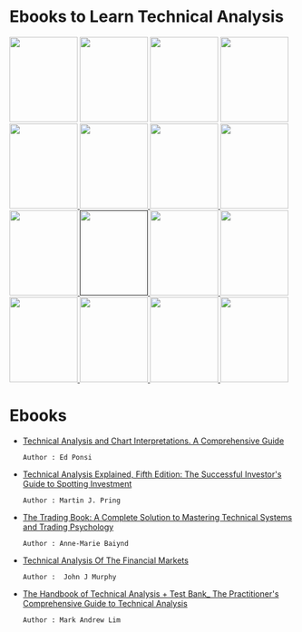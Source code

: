 # Ebooks to Learn Technical Analysis
<!-- technical_analysis_and_chart_interpretation -->
<a href="https://drive.google.com/file/d/1hxq3G48anYGOG474Xr0nnx8oUnbnTX52/view?usp=sharing">
<img src="https://d386vep05x5edh.cloudfront.net/product_images/2630/2630199_500px_jpg/technical_analysis_and_chart_interpretations_a.jpg" width="120px" height="150px"/></a>

<!-- The Trading Book Explained -->
<a href="https://drive.google.com/file/d/1g7YRILETP8Ju6YqbwXcH7xnAc-AXeq5d/view?usp=sharing">
<img src="https://images-na.ssl-images-amazon.com/images/I/51X8c6T5OyL._SX332_BO1,204,203,200_.jpg" width="120px" height="150px"/></a>    

<!-- The Trading Book -->
<a href="https://drive.google.com/file/d/1SOGToCDHStKrR_fmcCkWiP4OfzyAJgCB/view?usp=sharing">
<img src="https://images-na.ssl-images-amazon.com/images/I/51m4JJlfVgL._SX338_BO1,204,203,200_.jpg" width="120px" height="150px"/></a>

<!-- The Trading Analysis of the Financial Market -->
<a href="https://drive.google.com/file/d/1AaylYvh3T7lbZxlgZ7y1I3Z2pA0-EclM/view?usp=sharing">
<img src="https://m.media-amazon.com/images/I/51NEerBzI9L._SL500_.jpg" width="120px" height="150px"/></a>

<!-- The Handbook of Trading Analysis -->
<a href="https://drive.google.com/file/d/1eXi1j0aD6NRbfDwrRubX52Ds8kDtielx/view?usp=sharing">
<img src="https://images-na.ssl-images-amazon.com/images/I/61m16o5aq9L.jpg"  width="120px" height="150px"/> </a>

<!-- Technical Analysis For Dummies -->
<a href="https://drive.google.com/file/d/1OnRS6zUF5xunzGa4xOf9MehZxUjL8vfx/view?usp=sharing">
<img src="https://i.gr-assets.com/images/S/compressed.photo.goodreads.com/books/1347344862l/639247.jpg"  width="120px" height="150px"/> </a>

<!-- Technical Analysis of Stock Trends, Eleventh Edition -->
<a href="https://drive.google.com/file/d/1DJ6hQHVgZIZiIK-MqizbD4FtdBv_5kyQ/view?usp=sharing">
<img src="https://images-na.ssl-images-amazon.com/images/I/411bwpBYF-L._SX330_BO1,204,203,200_.jpg"  width="120px" height="150px"/> </a>

<!-- Technical Analysis & the Active Trader -->
<a href="https://drive.google.com/file/d/1n5arYeh9z7pUsGhOxvFl7bOa-43HvZ2S/view?usp=sharing">
<img src="https://images-na.ssl-images-amazon.com/images/I/41zRH36aR2L._SX330_BO1,204,203,200_.jpg"  width="120px" height="150px"/> </a>

<!-- The Swing Trader Bible  -->
<a href="https://drive.google.com/file/d/1dD-zquPD180p1N7H7P933Wsvl5ntMH6u/view?usp=sharing">
<img src="https://images-na.ssl-images-amazon.com/images/I/41JHWMiDRkL._SX331_BO1,204,203,200_.jpg"  width="120px" height="150px"/> </a>

<!-- Technical Analysis simplified  -->
<a href="">
<img src="https://images-na.ssl-images-amazon.com/images/I/41KWFMMRWQL._SX311_BO1,204,203,200_.jpg"  width="120px" height="150px"/> </a>

<!-- Support and Resistance Simplified -->
<a href="https://drive.google.com/file/d/1AxSLZM-WUcquCfiMAa4dfvAxRqsZj_PS/view?usp=sharing">
<img src="https://images-na.ssl-images-amazon.com/images/I/51E2QAHJZRL._SX317_BO1,204,203,200_.jpg"  width="120px" height="150px"/> </a>

<!-- Moving Averages simplified  -->
<a href="https://drive.google.com/file/d/1lkrLPbvHt73UPJyxqcoKjYmhXNL7tmHQ/view?usp=sharing">
<img src="https://images-na.ssl-images-amazon.com/images/I/41f3JJKZDsL._SX313_BO1,204,203,200_.jpg"  width="120px" height="150px"/> </a>

<!-- 12 Simple Technical Indicators that Really Work  -->
<a href="https://drive.google.com/file/d/17POSrHjoPi4rKqeBnpMIJjuYqg1Arknt/view?usp=sharing">
<img src="https://images-na.ssl-images-amazon.com/images/I/510LVgSZQOL._SX331_BO1,204,203,200_.jpg"  width="120px" height="150px"/> </a>

<!-- Moving Averages 101  -->
<a href="https://drive.google.com/file/d/1cALjKQGk17EeG5qpgGzHItTnp5BnkX5T/view?usp=sharing">
<img src="https://images-na.ssl-images-amazon.com/images/I/61tZ0+EV2YL.jpg"  width="120px" height="150px"/> </a>

<!-- The Complete Breakout Trader  -->
<a href="https://drive.google.com/file/d/1oI11Um5ffpWwYw7lQwbZrZASBrE_Ea50/view?usp=sharing">
<img src="https://m.media-amazon.com/images/I/41GfzXd5HlL.jpg"  width="120px" height="150px"/> </a>

<!-- Encyclopedia Of Trading Strategies -->
<a href="https://drive.google.com/file/d/1SOqtjrulDs3pDlZsc9POScjDWjzO7q3N/view?usp=sharing">
<img src="https://images-na.ssl-images-amazon.com/images/I/51aaR9ZkBVL.jpg"  width="120px" height="150px"/> </a>

# Ebooks 
* <a href="https://drive.google.com/file/d/1g7YRILETP8Ju6YqbwXcH7xnAc-AXeq5d/view?usp=sharing">Technical Analysis and Chart Interpretations. A Comprehensive Guide </a>
    
      Author : Ed Ponsi    
* <a href="https://drive.google.com/file/d/1SOGToCDHStKrR_fmcCkWiP4OfzyAJgCB/view?usp=sharing">Technical Analysis Explained, Fifth Edition: The Successful Investor's Guide to Spotting Investment </a>

      Author : Martin J. Pring
* <a href="">The Trading Book: A Complete Solution to Mastering Technical Systems and Trading Psychology </a>
    
      Author : Anne-Marie Baiynd
* <a href="https://drive.google.com/file/d/1AaylYvh3T7lbZxlgZ7y1I3Z2pA0-EclM/view?usp=sharing">Technical Analysis Of The Financial Markets</a>
    
      Author :  John J Murphy      
* <a href="https://drive.google.com/file/d/1eXi1j0aD6NRbfDwrRubX52Ds8kDtielx/view?usp=sharing">The Handbook of Technical Analysis + Test Bank_ The Practitioner's Comprehensive Guide to Technical Analysis </a>

      Author : Mark Andrew Lim 



